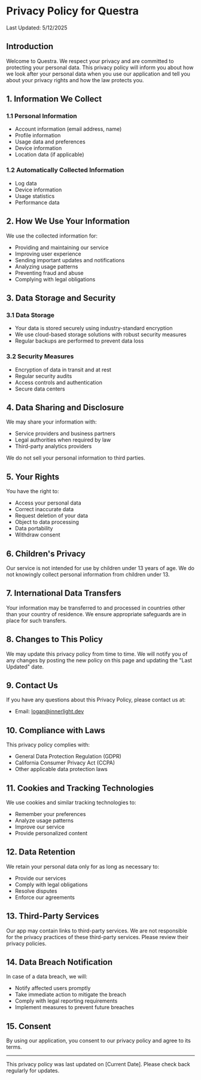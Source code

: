 # Privacy Policy for Questra

Last Updated: 5/12/2025

## Introduction

Welcome to Questra. We respect your privacy and are committed to protecting your personal data. This privacy policy will inform you about how we look after your personal data when you use our application and tell you about your privacy rights and how the law protects you.

## 1. Information We Collect

### 1.1 Personal Information
- Account information (email address, name)
- Profile information
- Usage data and preferences
- Device information
- Location data (if applicable)

### 1.2 Automatically Collected Information
- Log data
- Device information
- Usage statistics
- Performance data

## 2. How We Use Your Information

We use the collected information for:
- Providing and maintaining our service
- Improving user experience
- Sending important updates and notifications
- Analyzing usage patterns
- Preventing fraud and abuse
- Complying with legal obligations

## 3. Data Storage and Security

### 3.1 Data Storage
- Your data is stored securely using industry-standard encryption
- We use cloud-based storage solutions with robust security measures
- Regular backups are performed to prevent data loss

### 3.2 Security Measures
- Encryption of data in transit and at rest
- Regular security audits
- Access controls and authentication
- Secure data centers

## 4. Data Sharing and Disclosure

We may share your information with:
- Service providers and business partners
- Legal authorities when required by law
- Third-party analytics providers

We do not sell your personal information to third parties.

## 5. Your Rights

You have the right to:
- Access your personal data
- Correct inaccurate data
- Request deletion of your data
- Object to data processing
- Data portability
- Withdraw consent

## 6. Children's Privacy

Our service is not intended for use by children under 13 years of age. We do not knowingly collect personal information from children under 13.

## 7. International Data Transfers

Your information may be transferred to and processed in countries other than your country of residence. We ensure appropriate safeguards are in place for such transfers.

## 8. Changes to This Policy

We may update this privacy policy from time to time. We will notify you of any changes by posting the new policy on this page and updating the "Last Updated" date.

## 9. Contact Us

If you have any questions about this Privacy Policy, please contact us at:
- Email: logan@innerlight.dev

## 10. Compliance with Laws

This privacy policy complies with:
- General Data Protection Regulation (GDPR)
- California Consumer Privacy Act (CCPA)
- Other applicable data protection laws

## 11. Cookies and Tracking Technologies

We use cookies and similar tracking technologies to:
- Remember your preferences
- Analyze usage patterns
- Improve our service
- Provide personalized content

## 12. Data Retention

We retain your personal data only for as long as necessary to:
- Provide our services
- Comply with legal obligations
- Resolve disputes
- Enforce our agreements

## 13. Third-Party Services

Our app may contain links to third-party services. We are not responsible for the privacy practices of these third-party services. Please review their privacy policies.

## 14. Data Breach Notification

In case of a data breach, we will:
- Notify affected users promptly
- Take immediate action to mitigate the breach
- Comply with legal reporting requirements
- Implement measures to prevent future breaches

## 15. Consent

By using our application, you consent to our privacy policy and agree to its terms.

---

This privacy policy was last updated on [Current Date]. Please check back regularly for updates. 
